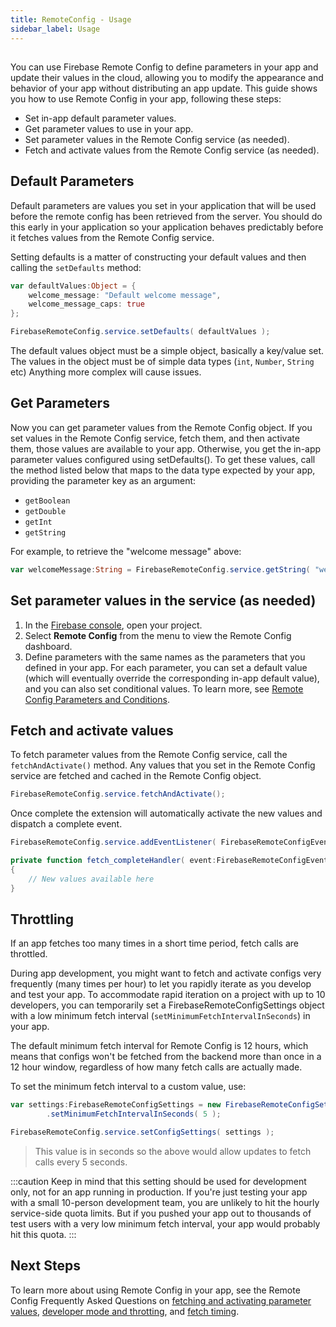 ```yaml
---
title: RemoteConfig - Usage
sidebar_label: Usage
---
```


## 

You can use Firebase Remote Config to define parameters in your app and update their values in the cloud, allowing you to modify the appearance and behavior of your app without distributing an app update. This guide shows you how to use Remote Config in your app, following these steps:

- Set in-app default parameter values.
- Get parameter values to use in your app.
- Set parameter values in the Remote Config service (as needed).
- Fetch and activate values from the Remote Config service (as needed).



## Default Parameters

Default parameters are values you set in your application that will be used before the remote config
has been retrieved from the server. You should do this early in your application so your application
behaves predictably before it fetches values from the Remote Config service.

Setting defaults is a matter of constructing your default values and then calling the `setDefaults`
method:


```actionscript
var defaultValues:Object = {
	welcome_message: "Default welcome message",
	welcome_message_caps: true
};

FirebaseRemoteConfig.service.setDefaults( defaultValues );
```

The default values object must be a simple object, basically a key/value set. 
The values in the object must be of simple data types (`int`, `Number`, `String` etc) Anything more complex will cause issues.


## Get Parameters

Now you can get parameter values from the Remote Config object. If you set values in the Remote Config service, fetch them, and then activate them, those values are available to your app. Otherwise, you get the in-app parameter values configured using setDefaults(). To get these values, call the method listed below that maps to the data type expected by your app, providing the parameter key as an argument:

- `getBoolean`
- `getDouble`
- `getInt`
- `getString`

For example, to retrieve the "welcome message" above:

```actionscript
var welcomeMessage:String = FirebaseRemoteConfig.service.getString( "welcome_message" );
```


## Set parameter values in the service (as needed)

1. In the [Firebase console](https://console.firebase.google.com/), open your project.
2. Select **Remote Config** from the menu to view the Remote Config dashboard.
3. Define parameters with the same names as the parameters that you defined in your app. For each parameter, you can set a default value (which will eventually override the corresponding in-app default value), and you can also set conditional values. To learn more, see [Remote Config Parameters and Conditions](https://firebase.google.com/docs/remote-config/parameters).



## Fetch and activate values

To fetch parameter values from the Remote Config service, call the `fetchAndActivate()` method. Any values that you set in the Remote Config service are fetched and cached in the Remote Config object.

```actionscript
FirebaseRemoteConfig.service.fetchAndActivate();
```

Once complete the extension will automatically activate the new values and dispatch a complete event.

```actionscript
FirebaseRemoteConfig.service.addEventListener( FirebaseRemoteConfigEvent.FETCH_COMPLETE, fetch_completeHandler );
```

```actionscript
private function fetch_completeHandler( event:FirebaseRemoteConfigEvent ):void
{
	// New values available here
}
```


## Throttling

If an app fetches too many times in a short time period, fetch calls are throttled.

During app development, you might want to fetch and activate configs very frequently (many times per hour) to let you rapidly iterate as you develop and test your app. To accommodate rapid iteration on a project with up to 10 developers, you can temporarily set a FirebaseRemoteConfigSettings object with a low minimum fetch interval (`setMinimumFetchIntervalInSeconds`) in your app.

The default minimum fetch interval for Remote Config is 12 hours, which means that configs won't be fetched from the backend more than once in a 12 hour window, regardless of how many fetch calls are actually made. 

To set the minimum fetch interval to a custom value, use:

```actionscript
var settings:FirebaseRemoteConfigSettings = new FirebaseRemoteConfigSettings()
		.setMinimumFetchIntervalInSeconds( 5 );

FirebaseRemoteConfig.service.setConfigSettings( settings );
```

> This value is in seconds so the above would allow updates to fetch calls every 5 seconds.

:::caution
Keep in mind that this setting should be used for development only, not for an app running in production. If you're just testing your app with a small 10-person development team, you are unlikely to hit the hourly service-side quota limits. But if you pushed your app out to thousands of test users with a very low minimum fetch interval, your app would probably hit this quota.
:::


## Next Steps

To learn more about using Remote Config in your app, see the Remote Config Frequently Asked Questions on [fetching and activating parameter values](https://firebase.google.com/support/faq#remote-config-values), [developer mode and throtting](https://firebase.google.com/support/faq#remote-config-requests), and [fetch timing](https://firebase.google.com/support/faq#remote-config-timing).


